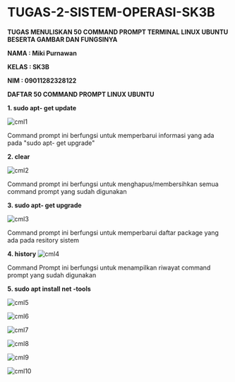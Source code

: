 # TUGAS-2-SISTEM-OPERASI-SK3B

**TUGAS MENULISKAN 50 COMMAND PROMPT TERMINAL LINUX UBUNTU BESERTA GAMBAR DAN FUNGSINYA**

**NAMA : Miki Purnawan**

**KELAS : SK3B**

**NIM : 09011282328122**

**DAFTAR 50 COMMAND PROMPT LINUX UBUNTU**

**1. sudo apt- get update**

![cml1](https://github.com/user-attachments/assets/c11347de-1b71-4142-9d26-10874e3839a9)

Command prompt ini berfungsi untuk memperbarui informasi yang ada pada "sudo apt- get upgrade"

**2. clear**

![cml2](https://github.com/user-attachments/assets/ab8b9e1d-c592-4a71-bccf-e23259cbdb34)

Command prompt ini berfungsi untuk menghapus/membersihkan semua command prompt yang sudah digunakan

**3. sudo apt- get upgrade** 

![cml3](https://github.com/user-attachments/assets/4ca2a405-fb93-4ac3-a792-9b72e9ba3cc3)

Command prompt ini berfungsi untuk memperbarui daftar package yang ada pada resitory sistem

**4. history**
![cml4](https://github.com/user-attachments/assets/20091962-08d0-41c5-9bba-3588e515d885)

Command Prompt ini berfungsi untuk menampilkan riwayat command prompt yang sudah digunakan

**5. sudo apt install net -tools**

![cml5](https://github.com/user-attachments/assets/1aff85b7-123e-4b64-a96f-70a5133ca6d5)


![cml6](https://github.com/user-attachments/assets/92d7532b-d7f7-4909-a39b-36c52f25abb9)

![cml7](https://github.com/user-attachments/assets/1a165b3a-457b-44cb-9cc5-56e44ad1d9fd)

![cml8](https://github.com/user-attachments/assets/87467492-c918-4938-a30d-fe4e941ee7a0)

![cml9](https://github.com/user-attachments/assets/ff41cfd5-afe7-4756-9848-8d95ce157872)

![cml10](https://github.com/user-attachments/assets/19f000e6-adcf-44b2-8795-4ef04aed8441)



